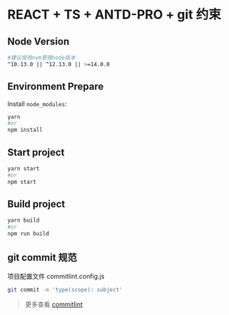 # REACT + TS + ANTD-PRO + git 约束

## Node Version

```bash
#建议使用nvm管理node版本
^10.13.0 || ^12.13.0 || >=14.0.0
```

## Environment Prepare

Install `node_modules`:

```bash
yarn
#or
npm install
```

## Start project

```bash
yarn start
#or
npm start
```

## Build project

```bash
yarn build
#or
npm run build
```

## git commit 规范

项目配置文件 commitlint.config.js

```bash
git commit -m 'type(scope): subject'
```

> 更多查看 [commitlint](https://commitlint.js.org/#/reference-rules)
